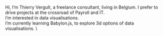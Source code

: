Hi, I’m Thierry Vergult, a freelance consultant, living in Belgium. I prefer to drive projects at the crossroad of Payroll and IT. \
I’m interested in data visualisations. \
I’m currently learning Babylon.js, to explore 3d options of data visualisations. \


<!---
thierryVergult/thierryVergult is a ✨ special ✨ repository because its `README.md` (this file) appears on your GitHub profile.
You can click the Preview link to take a look at your changes.
--->
